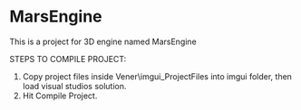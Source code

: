 # MarsEngine
This is a project for 3D engine named MarsEngine

STEPS TO COMPILE PROJECT:
1. Copy project files inside Vener\imgui_ProjectFiles into imgui folder, then load visual studios solution.
2. Hit Compile Project.
